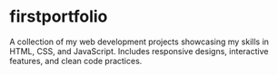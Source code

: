 # firstportfolio
A collection of my web development projects showcasing my skills in HTML, CSS, and JavaScript. Includes responsive designs, interactive features, and clean code practices.
